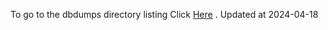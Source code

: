 To go to the dbdumps directory listing Click [Here](https://ipfs.io/ipfs/bafkreib2vntdx4f4474i4ciwvluqc7xxd4dedo54f2nxx64whmepqmlm3i) . Updated at 2024-04-18